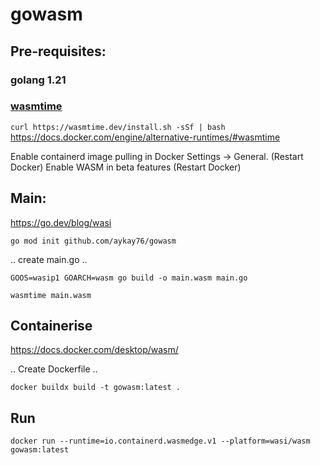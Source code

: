 # gowasm

## Pre-requisites:

### golang 1.21

### [wasmtime](https://github.com/bytecodealliance/wasmtime)
`curl https://wasmtime.dev/install.sh -sSf | bash`
https://docs.docker.com/engine/alternative-runtimes/#wasmtime

Enable containerd image pulling in Docker Settings -> General. (Restart Docker)
Enable WASM in beta features (Restart Docker)

## Main:

https://go.dev/blog/wasi

`go mod init github.com/aykay76/gowasm`

.. create main.go ..

`GOOS=wasip1 GOARCH=wasm go build -o main.wasm main.go`

`wasmtime main.wasm`

## Containerise

https://docs.docker.com/desktop/wasm/

.. Create Dockerfile .. 

`docker buildx build -t gowasm:latest .`

## Run

`docker run --runtime=io.containerd.wasmedge.v1 --platform=wasi/wasm gowasm:latest`
